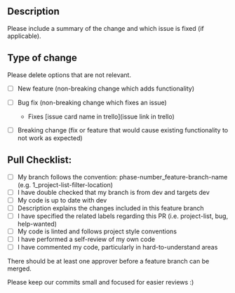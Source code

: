 ## Description

Please include a summary of the change and which issue is fixed (if applicable).

## Type of change

Please delete options that are not relevant.

- [ ] New feature (non-breaking change which adds functionality)

- [ ] Bug fix (non-breaking change which fixes an issue)

  - Fixes [issue card name in trello](issue link in trello)

- [ ] Breaking change (fix or feature that would cause existing functionality to not work as expected)

## Pull Checklist:

- [ ] My branch follows the convention: phase-number_feature-branch-name (e.g. 1_project-list-filter-location)
- [ ] I have double checked that my branch is from dev and targets dev
- [ ] My code is up to date with dev
- [ ] Description explains the changes included in this feature branch
- [ ] I have specified the related labels regarding this PR (i.e. project-list, bug, help-wanted)
- [ ] My code is linted and follows project style conventions
- [ ] I have performed a self-review of my own code
- [ ] I have commented my code, particularly in hard-to-understand areas

There should be at least one approver before a feature branch can be merged.

Please keep our commits small and focused for easier reviews :)
